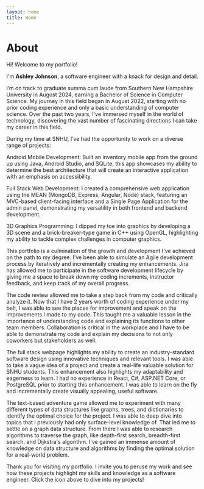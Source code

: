 ```yaml
---
layout: home
title: Home
---
```


# About    

Hi! Welcome to my portfolio!   
   
I'm **Ashley Johnson**, a software engineer with a knack for design and detail.   
   
I’m on track to graduate summa cum laude from Southern New Hampshire University in August 2024, earning a Bachelor of Science in Computer Science. My journey in this field began in August 2022, starting with no prior coding experience and only a basic understanding of computer science. Over the past two years, I've immersed myself in the world of technology, discovering the vast number of fascinating directions I can take my career in this field.

During my time at SNHU, I’ve had the opportunity to work on a diverse range of projects:

Android Mobile Development: Built an inventory mobile app from the ground up using Java, Android Studio, and SQLite, this app showcases my ability to determine the best architecture that will create an interactive application with an emphasis on accessibility.
   
Full Stack Web Development: I created a comprehensive web application using the MEAN (MongoDB, Express, Angular, Node) stack, featuring an MVC-based client-facing interface and a Single Page Application for the admin panel, demonstrating my versatility in both frontend and backend development.   
   
3D Graphics Programming: I dipped my toe into graphics by developing a 3D scene and a brick-breaker-type game in C++ using OpenGL, highlighting my ability to tackle complex challenges in computer graphics.

This portfolio is a culmination of the growth and development I've achieved on the path to my degree. I've been able to simulate an Agile development process by iteratively and incrementally creating my enhancements. Jira has allowed me to participate in the software development lifecycle by giving me a space to break down my coding increments, instructor feedback, and keep track of my overall progress.

The code review allowed me to take a step back from my code and critically analyze it. Now that I have 2 years worth of coding experience under my belt, I was able to see the places for improvement and speak on the improvements I made to my code. This taught me a valuable lesson in the importance of understanding code and explaining its functions to other team members. Collaboration is critical in the workplace and I have to be able to demonstrate my code and explain my decisions to not only coworkers but stakeholders as well.   

The full stack webpage highlights my ability to create an industry-standard software design using innovative techniques and relevant tools. I was able to take a vague idea of a project and create a real-life valuable solution for SNHU students. This enhancement also highlights my adaptability and eagerness to learn. I had no experience in React, C#, ASP.NET Core, or PostgreSQL prior to starting this enhancement. I was able to learn on the fly and incrementally create visually appealing, useful software.   
   
The text-based adventure game allowed me to experiment with many different types of data structures like graphs, trees, and dictionaries to identify the optimal choice for the project. I was able to deep dive into topics that I previously had only surface-level knowledge of. That led me to settle on a graph data structure. From there I was able to research algorithms to traverse the graph, like depth-first search, breadth-first search, and Dijkstra's algorithm. I've gained an immense amount of knowledge on data structure and algorithms by finding the optimal solution for a real-world problem.   
   
Thank you for visiting my portfolio. I invite you to peruse my work and see how these projects highlight my skills and knowledge as a software engineer. Click the icon above to dive into my projects!
